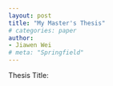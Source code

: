 ```yaml
---
layout: post
title: "My Master's Thesis"
# categories: paper
author:
- Jiawen Wei
# meta: "Springfield"
---
```


Thesis Title: 